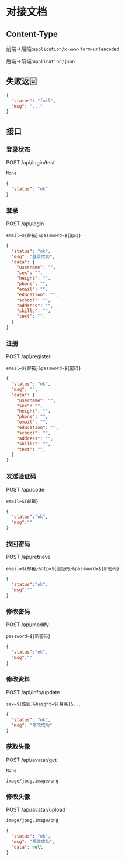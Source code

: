 # 对接文档


## Content-Type

前端->后端:`application/x-www-form-urlencoded`

后端->前端:`application/json`

## 失败返回

```json
{
  "status": "fail",
  "msg": "..."
}
```

## 接口

### 登录状态

POST /api/login/test

`None`

```json
{
  "status": "ok"
}
```


### 登录

POST /api/login

`email=${邮箱}&password=${密码}`

```json
{
  "status": "ok",
  "msg": "登录成功",
  "data": {
    "username": "",
    "sex": "",
    "height": "",
    "phone": "",
    "email": "",
    "education": "",
    "school": "",
    "address": "",
    "skills": "",
    "text": "",
  }
}
```

### 注册

POST /api/register

`email=${邮箱}&password=${密码}`

```json
{
  "status": "ok",
  "msg": "",
  "data": {
    "username": "",
    "sex": "",
    "height": "",
    "phone": "",
    "email": "",
    "education": "",
    "school": "",
    "address": "",
    "skills": "",
    "text": "",
  }
}
```

### 发送验证码

POST /api/code

`email=${邮箱}`

```json
{
  "status":"ok",
  "msg":""
}
```

### 找回密码

POST /api/retrieve

`email=${邮箱}&otp=${验证码}&password=${新密码}`

```json
{
  "status":"ok",
  "msg":""
}
```

### 修改密码

POST /api/modify

`password=${新密码}`

```json
{
  "status":"ok",
  "msg":""
}
```

### 修改资料

POST /api/info/update

`sex=${性别}&height=${身高}&...`

```json
{
  "status": "ok",
  "msg": "修改成功"
}
```

### 获取头像

POST /api/avatar/get

`None`

`image/jpeg,image/png`

### 修改头像

POST /api/avatar/upload

`image/jpeg,image/png`

```json
{
  "status": "ok",
  "msg": "修改成功",
  "data": null
}
```